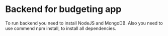 # Backend for budgeting app

To run backend you need to install NodeJS and MongoDB. Also you need to use commend npm install, to install all dependencies. 
